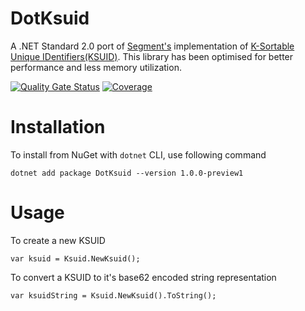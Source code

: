 # DotKsuid

A .NET Standard 2.0 port of [Segment's](https://segment.com/) implementation of [K-Sortable Unique IDentifiers(KSUID)](https://github.com/segmentio/ksuid). This library has been optimised for better performance and less memory utilization.

[![Quality Gate Status](https://sonarcloud.io/api/project_badges/measure?project=viveks7_DotKsuid&metric=alert_status)](https://sonarcloud.io/dashboard?id=viveks7_DotKsuid)  [![Coverage](https://sonarcloud.io/api/project_badges/measure?project=viveks7_DotKsuid&metric=coverage)](https://sonarcloud.io/dashboard?id=viveks7_DotKsuid)

# Installation

To install from NuGet with `dotnet` CLI, use following command

```
dotnet add package DotKsuid --version 1.0.0-preview1
```

# Usage

To create a new KSUID

```
var ksuid = Ksuid.NewKsuid();
```

To convert a KSUID to it's base62 encoded string representation

```
var ksuidString = Ksuid.NewKsuid().ToString();
```
